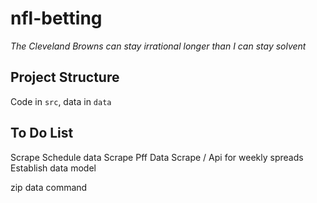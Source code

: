 # nfl-betting

*The Cleveland Browns can stay irrational longer than I can stay solvent*

## Project Structure

Code in `src`, data in `data`

## To Do List

Scrape Schedule data
Scrape Pff Data
Scrape / Api for weekly spreads
Establish data model



zip data command
